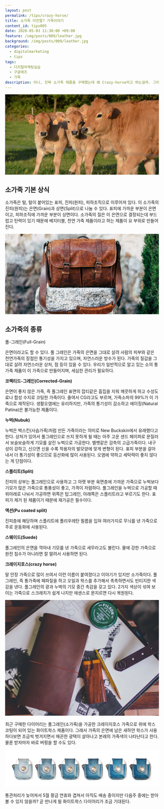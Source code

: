 ```yaml
---
layout: post
permalink: /tips/crazy-horse/
title: 소가죽 미친말? 가죽이야기
content_id: tips005
date: 2020-05-03 11:30:00 +09:00
feature: /img/posts/009/leather.jpg
background: /img/posts/009/leather.jpg
categories:
  - digitalmarketing
  - tips
tags:
  - 디지털마케팅실습
  - 구글애즈
  - 가죽
description: 아니, 진짜 소가죽 제품을 구매했는데 왜 Crazy-horse라고 하는걸까. 그리고 말가죽이면 말가죽이지 미친 말가죽은 또 뭘까. 세상은 참 넓고 내가 모르는 건 많구나.
---
```


![소](/img/posts/009/cow.jpg)

## 소가죽 기본 상식

소가죽은 털, 털이 붙어있는 표피, 진피(원피), 피하조직으로 이루어져 있다. 이 소가죽의 진피(원피)는 은면(Grain)과 상면(Split)으로 나눌 수 있다. 표피에 가까운 부분이 은면이고, 피하조직에 가까운 부분이 상면이다. 소가죽의 질은 이 은면으로 결정되는데 부드럽고 탄력이 있기 때문에 베지터블, 천연 가죽 제품이라고 하는 제품이 요 부위로 만들어진다. 

![소가죽가방](/img/posts/009/full-grain.jpg)

## 소가죽의 종류

풀-그레인(Full-Grain)

은면이라고도 할 수 있다. 풀 그레인은 가죽의 은면을 그대로 살려 사람의 피부와 같은 천연가죽의 장점인 통기성을 가지고 있으며, 자연스러운 방수가 된다. 가죽의 질감을 그대로 살려 자연스러운 상처, 점 등이 있을 수 있다. 우리가 일반적으로 알고 있는 소의 통가죽 제품이 이 가죽으로 만들어지며, 세심한 관리가 필요하다. 

**코렉티드-그레인(Corrected-Grain)**

은면이 좋지 않은 가죽, 즉 풀그레인 표면의 잡티같은 흠집을 지워 깨끗하게 하고 수성도료나 합성 수지로 코팅한 가죽이다. 줄여서 CG라고도 부르며, 가죽소파의 99%가 이 가죽으로 제작된다. 생활오염에는 유리하지만, 가죽의 통기성이 감소하고 에이징(Natural Patina)은 불가능한 제품이다. 

**누벅(Nubuk)**

누벅은 벅스킨(사슴가죽)처럼 만든 가죽이라는 의미로 New Buckskin에서 유래했다고 한다. 상처가 있어서 풀그레인으로 쓰지 못하게 될 때는 아주 고운 샌드 페이퍼로 문질러서 보슬보슬하게 기모를 살린 누벅으로 가공한다. 벨벳같은 감촉의 고급가죽이다. 내구성이 강하고, 신으면 신을 수록 착용자의 발모양에 맞게 변형이 된다. 표피 부분을 갈아내서 더 통기성이 좋으므로 등산화에 많이 사용된다. 오염에 약하고 세탁력이 좋지 않다는 게 단점이다. 

**스플리트(Split)**

진피의 상부는 풀그레인으로 사용하고 그 아랫 부분 육면층에 가까운 가죽으로 누벅보다 기모가 많은 가죽으로 통풍성이 좋고, 가격이 저렴하다. 풀그레인을 누벅으로 가공할 때 위아래로 나눠서 가공하면 위쪽은 탑그레인, 아래쪽은 스플리트라고 부르기도 한다. 표피가 제거 된 제품이기 때문에 재가공은 필수이다. 

**액션(Pu coated split)**

진피층에 해당하며 스플리트에 폴리우레탄 필름을 입혀 여러가지로 무늬를 낸 가죽으로 주로 운동화에 사용된다. 

**스웨이드(Suede)**

풀그레인의 은면을 깍아내 기모를 낸 가죽으로 세무라고도 불린다. 물에 강한 가죽으로 완전 침수가 아니라면 잘 말려서 사용하면 된다.

**크레이지호스(crazy horse)**

말 안장 가죽으로 많이 쓰여서 이런 이름이 붙여졌다고 이야기가 있지만 소가죽이다. 풀그레인, 즉 통가죽에 페파질을 하고 오일과 왁스를 추가해서 촉촉하면서도 빈티지한 색감을 낸다.  풀그레인의 광과 누벅의 기모 중간 촉감을 갖고 있다. 2가지 색상이 섞여 보이는 가죽으로 스크래치가 쉽게 나지만 에센스로 문지르면 다시 복원된다.

![다이어리](/img/posts/009/diary.jpg)

최근 구매한 다이어리는 풀그레인(소가죽)을 가공한 크레이지호스 가죽으로 위에 왁스 코팅이 되어 있는 화이트왁스 제품이다. 그래서 가죽의 은면에 남은 새하얀 왁스가 사용하다보면 조금씩 벗겨지면서 매끈한 광택이 살아나고 본래의 가죽색이 나타난다고 한다. 물론 받자마자 바로 버핑을 할 수도 있다.

![다이어리](/img/posts/009/blueairpot.jpeg)

통관처리가 늦어져서 5월 황금 연휴와 겹쳐서 아직도 배송 중이지만 다음주 중에는 받아볼 수 있지 않을까? 곧 만나게 될 화이트왁스 다이어리가 조금 기대된다. 

